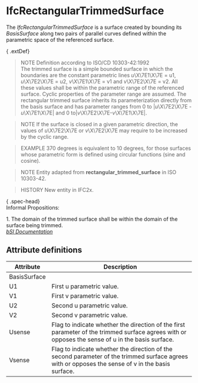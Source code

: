 IfcRectangularTrimmedSurface
============================
The _IfcRectangularTrimmedSurface_ is a surface created by bounding its
_BasisSurface_ along two pairs of parallel curves defined within the
parametric space of the referenced surface.  
  
{ .extDef}  
> NOTE  Definition according to ISO/CD 10303-42:1992  
> The trimmed surface is a simple bounded surface in which the boundaries are
> the constant parametric lines _u_\X\7E1\X\7E = u1, _u_\X\7E2\X\7E = u2,
> _v_\X\7E1\X\7E = v1 and _v_\X\7E2\X\7E = v2. All these values shall be
> within the parametric range of the referenced surface. Cyclic properties of
> the parameter range are assumed. The rectangular trimmed surface inherits
> its parameterization directly from the basis surface and has parameter
> ranges from 0 to |_u_\X\7E2\X\7E - _u_\X\7E1\X\7E| and 0
> to|_v_\X\7E2\X\7E-_v_\X\7E1\X\7E|.  
  
> NOTE  If the surface is closed in a given parametric direction, the values
> of _u_\X\7E2\X\7E or _v_\X\7E2\X\7E may require to be increased by the
> cyclic range.  
  
> EXAMPLE  370 degrees is equivalent to 10 degrees, for those surfaces whose
> parametric form is defined using circular functions (sine and cosine).  
  
> NOTE  Entity adapted from **rectangular_trimmed_surface** in ISO 10303-42.  
  
> HISTORY  New entity in IFC2x.  
  
{ .spec-head}  
Informal Propositions:  
  
1\. The domain of the trimmed surface shall be within the domain of the
surface being trimmed.  
[ _bSI
Documentation_](https://standards.buildingsmart.org/IFC/DEV/IFC4_2/FINAL/HTML/schema/ifcgeometryresource/lexical/ifcrectangulartrimmedsurface.htm)


Attribute definitions
---------------------
| Attribute    | Description                                                                                                                                       |
|--------------|---------------------------------------------------------------------------------------------------------------------------------------------------|
| BasisSurface |                                                                                                                                                   |
| U1           | First u parametric value.                                                                                                                         |
| V1           | First v parametric value.                                                                                                                         |
| U2           | Second u parametric value.                                                                                                                        |
| V2           | Second v parametric value.                                                                                                                        |
| Usense       | Flag to indicate whether the direction of the first parameter of the trimmed surface agrees with or opposes the sense of u in the basis surface.  |
| Vsense       | Flag to indicate whether the direction of the second parameter of the trimmed surface agrees with or opposes the sense of v in the basis surface. |

